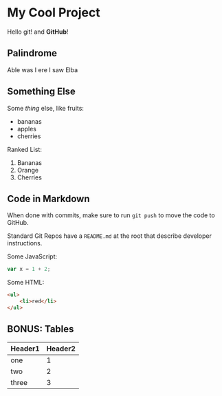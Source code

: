 # My Cool Project

Hello git! and **GitHub**!

## Palindrome

Able was I ere I saw Elba

## Something Else

Some _thing_ else, like fruits:

* bananas
* apples
* cherries

Ranked List:

1. Bananas
1. Orange
1. Cherries

## Code in Markdown

When done with commits, make sure to run `git push` to move the code to GitHub.

Standard Git Repos have a `README.md` at the root that describe developer instructions.

Some JavaScript:

```js
var x = 1 + 2;
```

Some HTML:

```html
<ul>
    <li>red</li>
</ul>
```

## BONUS: Tables

Header1 | Header2
---|---
one| 1
two | 2
three | 3
